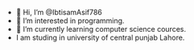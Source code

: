- 👋 Hi, I’m @IbtisamAsif786
- 👀 I’m interested in programming.
- 🌱 I’m currently learning computer science cources. 
- I am studing in university of central punjab Lahore.

<!---
IbtisamAsif786/IbtisamAsif786 is a ✨ special ✨ repository because its `README.md` (this file) appears on your GitHub profile.
You can click the Preview link to take a look at your changes.
--->
